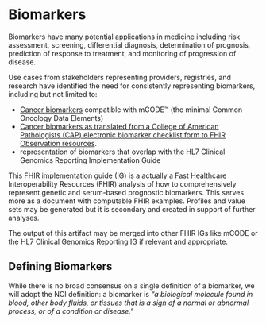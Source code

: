 # Biomarkers

Biomarkers have many potential applications in medicine including risk assessment, screening, differential diagnosis, determination of prognosis, prediction of response to treatment, and monitoring of progression of disease.

Use cases from stakeholders representing providers, registries, and research have identified the need for consistently representing biomarkers, including but not limited to:
* [Cancer biomarkers](cancer_biomarker.html) compatible with mCODE™ (the minimal Common Oncology Data Elements)
* [Cancer biomarkers as translated from a College of American Pathologists (CAP) electronic biomarker checklist form to FHIR Observation resources](cap_biomarker.html).
* representation of biomarkers that overlap with the HL7 Clinical Genomics Reporting Implementation Guide

This FHIR implementation guide (IG) is a actually a Fast Healthcare Interoperability Resources (FHIR) analysis of how to comprehensively represent genetic and serum-based prognostic biomarkers. This serves more as a document with computable FHIR examples. Profiles and value sets may be generated but it is secondary and created in support of further analyses. 

The output of this artifact may be merged into other FHIR IGs like mCODE or the HL7 Clinical Genomics Reporting IG if relevant and appropriate.

## Defining Biomarkers

While there is no broad consensus on a single definition of a biomarker, we will adopt the NCI definition: 
a biomarker is _“a biological molecule found in blood, other body fluids, or tissues that is a sign of a normal or abnormal process, or of a condition or disease."_



